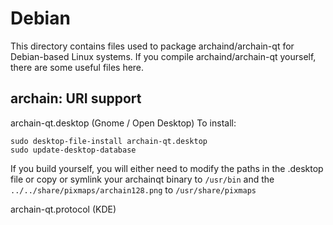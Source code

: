 
Debian
====================
This directory contains files used to package archaind/archain-qt
for Debian-based Linux systems. If you compile archaind/archain-qt yourself, there are some useful files here.

## archain: URI support ##


archain-qt.desktop  (Gnome / Open Desktop)
To install:

	sudo desktop-file-install archain-qt.desktop
	sudo update-desktop-database

If you build yourself, you will either need to modify the paths in
the .desktop file or copy or symlink your archainqt binary to `/usr/bin`
and the `../../share/pixmaps/archain128.png` to `/usr/share/pixmaps`

archain-qt.protocol (KDE)
